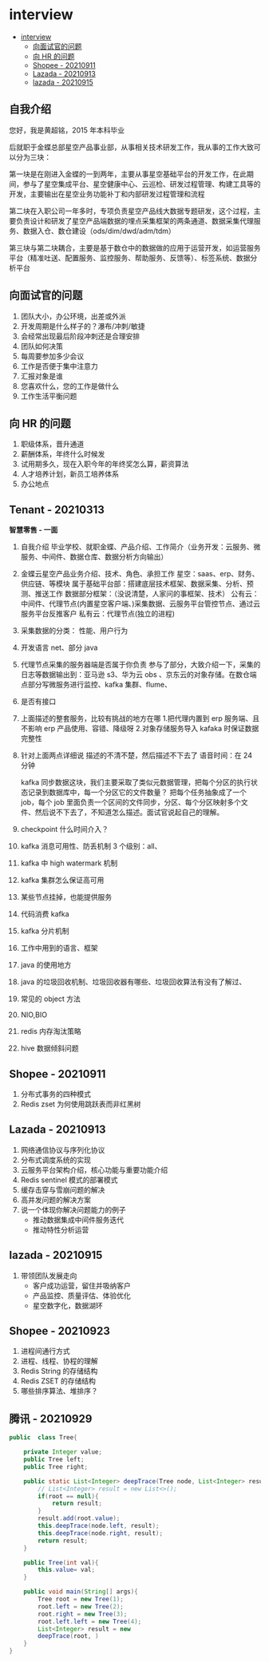 # interview

<!-- @import "[TOC]" {cmd="toc" depthFrom=1 depthTo=6 orderedList=false} -->

<!-- code_chunk_output -->

- [interview](#interview)
  - [向面试官的问题](#向面试官的问题)
  - [向 HR 的问题](#向-hr-的问题)
  - [Shopee - 20210911](#shopee-20210911)
  - [Lazada - 20210913](#lazada-20210913)
  - [lazada - 20210915](#lazada-20210915)

<!-- /code_chunk_output -->

## 自我介绍

您好，我是黄超铭，2015 年本科毕业

后就职于金蝶总部星空产品事业部，从事相关技术研发工作，我从事的工作大致可以分为三块：

第一块是在刚进入金蝶的一到两年，主要从事星空基础平台的开发工作，在此期间，参与了星空集成平台、星空健康中心、云巡检、研发过程管理、构建工具等的开发，主要输出在星空业务功能补丁和内部研发过程管理和流程

第二块在入职公司一年多时，专项负责星空产品线大数据专题研发，这个过程，主要负责设计和研发了星空产品端数据的埋点采集框架的两条通道、数据采集代理服务、数据入仓、数仓建设（ods/dim/dwd/adm/tdm）

第三块与第二块耦合，主要是基于数仓中的数据做的应用于运营开发，如运营服务平台（精准吐送、配置服务、监控服务、帮助服务、反馈等）、标签系统、数据分析平台

## 向面试官的问题

1. 团队大小，办公环境，出差或外派
2. 开发周期是什么样子的？瀑布/冲刺/敏捷
3. 会经常出现最后阶段冲刺还是合理安排
4. 团队如何决策
5. 每周要参加多少会议
6. 工作是否便于集中注意力
7. 汇报对象是谁
8. 您喜欢什么，您的工作是做什么
9. 工作生活平衡问题

## 向 HR 的问题

1. 职级体系，晋升通道
2. 薪酬体系，年终什么时候发
3. 试用期多久，现在入职今年的年终奖怎么算，薪资算法
4. 人才培养计划，新员工培养体系
5. 办公地点

## Tenant - 20210313

**智慧零售 - 一面**

1. 自我介绍
   毕业学校、就职金蝶、产品介绍、工作简介（业务开发：云服务、微服务、中间件、数据仓库、数据分析方向输出）
2. 金蝶云星空产品业务介绍、技术、角色、承担工作
   星空：saas、erp、财务、供应链、等模块
   属于基础平台部：搭建底层技术框架、数据采集、分析、预测、推送工作
   数据部分框架：（没说清楚，人家问的事框架、技术）
   公有云：中间件、代理节点(内置星空客户端、)采集数据、云服务平台管控节点、通过云服务平台反推客户
   私有云：代理节点(独立的进程)
3. 采集数据的分类：
   性能、用户行为
4. 开发语言
   net、部分 java
5. 代理节点采集的服务器端是否属于你负责
   参与了部分，大致介绍一下，采集的日志等数据输出到：亚马逊 s3、华为云 obs 、京东云的对象存储。在数仓端点部分写微服务进行监控、kafka 集群、flume、
6. 是否有接口
7. 上面描述的整套服务，比较有挑战的地方在哪 1.把代理内置到 erp 服务端、且不影响 erp 产品使用、容错、降级呀 2.对象存储服务导入 kafaka 时保证数据完整性
8. 针对上面两点详细说
   描述的不清不楚，然后描述不下去了 语音时间：在 24 分钟

   kafka 同步数据这块，我们主要采取了类似元数据管理，把每个分区的执行状态记录到数据库中，每一个分区它的文件数量？ 把每个任务抽象成了一个 job，每个 job 里面负责一个区间的文件同步，分区、每个分区映射多个文件、然后说不下去了，不知道怎么描述。面试官说起自己的理解。

9. checkpoint 什么时间介入？
10. kafka 消息可用性、防丢机制
    3 个级别：all、
11. kafka 中 high watermark 机制
12. kafka 集群怎么保证高可用
13. 某些节点挂掉，也能提供服务
14. 代码消费 kafka
15. kafka 分片机制
16. 工作中用到的语言、框架
17. java 的使用地方
18. java 的垃圾回收机制、垃圾回收器有哪些、垃圾回收算法有没有了解过、
19. 常见的 object 方法
20. NIO,BIO
21. redis 内存淘汰策略
22. hive 数据倾斜问题

## Shopee - 20210911

1. 分布式事务的四种模式
2. Redis zset 为何使用跳跃表而非红黑树

## Lazada - 20210913

1. 网络通信协议与序列化协议
2. 分布式调度系统的实现
3. 云服务平台架构介绍，核心功能与重要功能介绍
4. Redis sentinel 模式的部署模式
5. 缓存击穿与雪崩问题的解决
6. 高并发问题的解决方案
7. 说一个体现你解决问题能力的例子
   - 推动数据集成中间件服务迭代
   - 推动特性分析运营

## lazada - 20210915

1. 带领团队发展走向
   - 客户成功运营，留住并吸纳客户
   - 产品监控、质量评估、体验优化
   - 星空数字化，数据湖环

## Shopee - 20210923

1. 进程间通行方式
2. 进程、线程、协程的理解
3. Redis String 的存储结构
4. Redis ZSET 的存储结构
5. 哪些排序算法、堆排序？

## 腾讯 - 20210929

```java
public  class Tree{

    private Integer value;
    public Tree left;
    public Tree right;

    public static List<Integer> deepTrace(Tree node, List<Integer> result){
        // List<Integer> result = new List<>();
        if(root == null){
            return result;
        }
        result.add(root.value);
        this.deepTrace(node.left, result);
        this.deepTrace(node.right, result);
        return result;
    }

    public Tree(int val){
        this.value= val;
    }

    public void main(String[] args){
        Tree root = new Tree(1);
        root.left = new Tree(2);
        root.right = new Tree(3);
        root.left.left = new Tree(4);
        List<Integer> result = new 
        deepTrace(root, )
    }
}
```